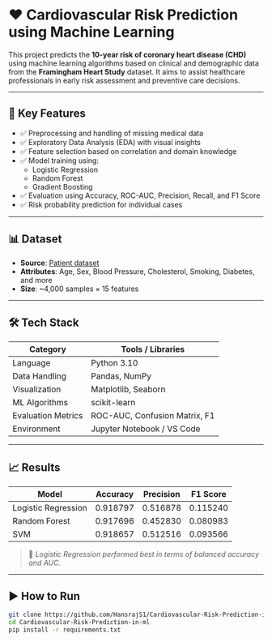 # ❤️ Cardiovascular Risk Prediction using Machine Learning

This project predicts the **10-year risk of coronary heart disease (CHD)** using machine learning algorithms based on clinical and demographic data from the **Framingham Heart Study** dataset. It aims to assist healthcare professionals in early risk assessment and preventive care decisions.

---

## 🧠 Key Features

- ✅ Preprocessing and handling of missing medical data
- ✅ Exploratory Data Analysis (EDA) with visual insights
- ✅ Feature selection based on correlation and domain knowledge
- ✅ Model training using:
  - Logistic Regression
  - Random Forest
  - Gradient Boosting
- ✅ Evaluation using Accuracy, ROC-AUC, Precision, Recall, and F1 Score
- ✅ Risk probability prediction for individual cases

---

## 📊 Dataset

- **Source**: [Patient dataset ](CVD_cleaned.zip)
- **Attributes**: Age, Sex, Blood Pressure, Cholesterol, Smoking, Diabetes, and more
- **Size**: ~4,000 samples × 15 features

---

## 🛠️ Tech Stack

| Category           | Tools / Libraries                 |
|--------------------|-----------------------------------|
| Language           | Python 3.10                       |
| Data Handling      | Pandas, NumPy                     |
| Visualization      | Matplotlib, Seaborn               |
| ML Algorithms      | scikit-learn                      |
| Evaluation Metrics | ROC-AUC, Confusion Matrix, F1     |
| Environment        | Jupyter Notebook / VS Code        |

---

## 📈 Results

| Model               | Accuracy | Precision | F1 Score |
|--------------------|----------|---------|----------|
| Logistic Regression| 0.918797    | 0.516878    |  0.115240    |
| Random Forest      | 0.917696    | 0.452830    | 0.080983     |
| SVM                | 0.918657    | 0.512516    | 0.093566     |

> 📌 *Logistic Regression performed best in terms of balanced accuracy and AUC.*

---

## ▶️ How to Run

```bash
git clone https://github.com/HansrajS1/Cardiovascular-Risk-Prediction-in-ml.git
cd Cardiovascular-Risk-Prediction-in-ml
pip install -r requirements.txt

